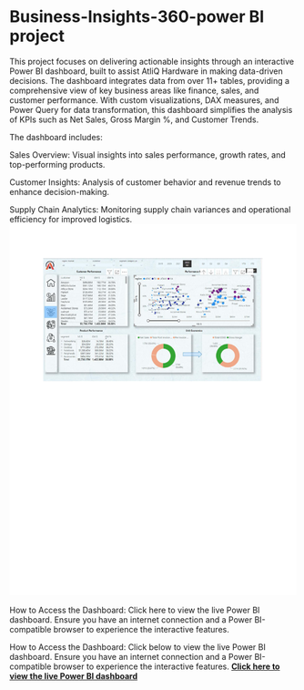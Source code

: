 # Business-Insights-360-power BI project
This project focuses on delivering actionable insights through an interactive Power BI dashboard, built to assist AtliQ Hardware in making data-driven decisions. The dashboard integrates data from over 11+ tables, providing a comprehensive view of key business areas like finance, sales, and customer performance. With custom visualizations, DAX measures, and Power Query for data transformation, this dashboard simplifies the analysis of KPIs such as Net Sales, Gross Margin %, and Customer Trends.

The dashboard includes:

Sales Overview: Visual insights into sales performance, growth rates, and top-performing products.

Customer Insights: Analysis of customer behavior and revenue trends to enhance decision-making.

Supply Chain Analytics: Monitoring supply chain variances and operational efficiency for improved logistics.
![Description of Image](https://github.com/Tirumal-1/Business-Insights-360-/blob/main/Doc1.png?raw=true)


How to Access the Dashboard:
Click here to view the live Power BI dashboard.
Ensure you have an internet connection and a Power BI-compatible browser to experience the interactive features.


How to Access the Dashboard:
Click below to view the live Power BI dashboard.
Ensure you have an internet connection and a Power BI-compatible browser to experience the interactive features.
[**Click here to view the live Power BI dashboard**](https://app.powerbi.com/view?r=eyJrIjoiZTBiYzkwNDYtZDc4MC00NjBjLTk1ZDAtOTdlODM0Mzc4NjEzIiwidCI6ImM2ZTU0OWIzLTVmNDUtNDAzMi1hYWU5LWQ0MjQ0ZGM1YjJjNCJ9)


